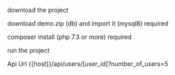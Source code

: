 <p>download the project</p>
<p>download demo.zip (db) and import it (mysql8) required</p>
<p>composer install (php 7.3 or more) required</p>
<p>run the project</p>
<p>Api Url {{host}}/api/users/[user_id]?number_of_users=5</p>
